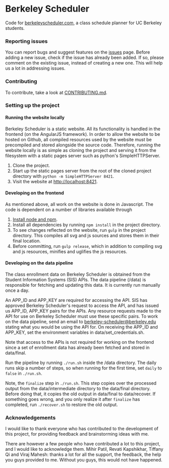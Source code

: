 # Berkeley Scheduler

Code for [berkeleyscheduler.com](http://berkeleyscheduler.com), a class
schedule planner for UC Berkeley students.


### Reporting issues

You can report bugs and suggest features on the
[issues](https://github.com/mDibyo/berkeley-scheduler/issues)
page. Before adding a new issue, check if the issue has already been added.
If so, please comment on the existing issue, instead of creating a new one.
This will help us a lot in addressing issues.


### Contributing

To contribute, take a look at [CONTRIBUTING.md](CONTRIBUTING.md).


### Setting up the project


#### Running the website locally

Berkeley Scheduler is a static website. All its functionality is handled
in the frontend (on the AngularJS framework). In order to allow the
website to be hosted on Github, all compiled resources used by the
website must be precompiled and stored alongside the source code.
Therefore, running the website locally is as simple as cloning the
project and serving it from the filesystem with a static pages server
such as python's SimpleHTTPServer.

1. Clone the project.
2. Start up the static pages server from the root of the cloned project
directory with `python -m SimpleHTTPServer 8421`.
3. Visit the website at [http://localhost:8421](http://localhost:8421).


#### Developing on the frontend

As mentioned above, all work on the website is done in Javascript. The
code is dependent on a number of libraries available through

1. [Install node and npm](https://docs.npmjs.com/getting-started/installing-node).
1. Install all dependencies by running `npm install` in the project
directory.
1. To see changes reflected on the website, run `gulp` in the project
directory. This compiles all svg and js sources and stores them in their
final location.
1. Before committing, run `gulp release`, which in addition to compiling
svg and js resources, minifies and uglifies the js resources.


#### Developing on the data pipeline

The class enrollment data on Berkeley Scheduler is obtained from the
Student Information Systems (SIS) APIs. The data pipeline (/data) is
responsible for fetching and updating this data. It is currently run
manually once a day.

An APP_ID and APP_KEY are required for accessing the API. SIS has
approved Berkeley Scheduler's request to access the API, and has issued
us APP_ID, APP_KEY pairs for the APIs. Any resource requests made to the
API for use on Berkeley Scheduler must use these specific pairs. To work
on the data pipeline, send an email to berkeley-scheduler@berkeley.edu
stating what you would be using the API for. On receiving the APP_ID and
APP_KEY, set the environment variables in data/set_credentials.sh.

Note that access to the APIs is not required for working on the frontend
since a set of enrollment data has already been fetched and stored in
data/final.

Run the pipeline by running `./run.sh` inside the /data directory. The
daily runs skip a number of steps, so when running for the first time,
set `daily` to `false` in `./run.sh`.

Note, the `finalize` step in `./run.sh`. This step copies over the
processed output from the data/intermediate directory to the data/final
directory. Before doing that, it copies the old output in data/final to
data/recover. If something goes wrong, and you only realize it after
`finalize` has completed, run `./recover.sh` to restore the old output.


### Acknowledgements

I would like to thank everyone who has contributed to the development
of this project, for providing feedback and brainstorming ideas with me.

There are however a few people who have contributed a lot to this
project, and I would like to acknowledge them. Mihir Patil,
Revati Kapshikhar, Tiffany Qi and Viraj Mahesh: thanks a lot for all the
support, the feedback, the help you guys provided to me. Without you
guys, this would not have happened.
